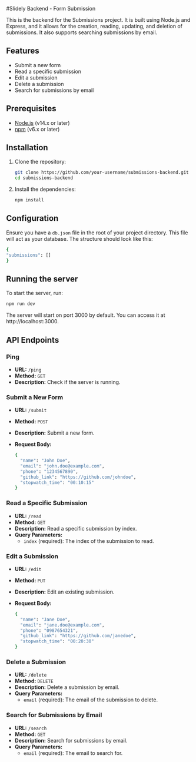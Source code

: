 #Slidely Backend - Form Submission

This is the backend for the Submissions project. It is built using Node.js and Express, and it allows for the creation, reading, updating, and deletion of submissions. It also supports searching submissions by email.

## Features

- Submit a new form
- Read a specific submission
- Edit a submission
- Delete a submission
- Search for submissions by email

## Prerequisites

- [Node.js](https://nodejs.org/en/) (v14.x or later)
- [npm](https://www.npmjs.com/get-npm) (v6.x or later)

## Installation

1. Clone the repository:

   ```bash
   git clone https://github.com/your-username/submissions-backend.git
   cd submissions-backend
   ```

2. Install the dependencies:
   ```bash
   npm install
   ```

## Configuration
Ensure you have a `db.json` file in the root of your project directory. This file will act as your database. The structure should look like this:

   ```bash
   {
  "submissions": []
   }
   ```

## Running the server

To start the server, run:

  ```bash
  npm run dev
  ```

The server will start on port 3000 by default. You can access it at http://localhost:3000.

## API Endpoints

### Ping
- **URL:** `/ping`
- **Method:** `GET`
- **Description:** Check if the server is running.

### Submit a New Form
- **URL:** `/submit`
- **Method:** `POST`
- **Description:** Submit a new form.
- **Request Body:**
  
  ```bash
  {
    "name": "John Doe",
    "email": "john.doe@example.com",
    "phone": "1234567890",
    "github_link": "https://github.com/johndoe",
    "stopwatch_time": "00:10:15"
  }
  ```

### Read a Specific Submission

- **URL:** `/read`
- **Method:** `GET`
- **Description:** Read a specific submission by index.
- **Query Parameters:**
  - `index` (required): The index of the submission to read.

### Edit a Submission

- **URL:** `/edit`
- **Method:** `PUT`
- **Description:** Edit an existing submission.
- **Request Body:**

  ```bash
  {
    "name": "Jane Doe",
    "email": "jane.doe@example.com",
    "phone": "0987654321",
    "github_link": "https://github.com/janedoe",
    "stopwatch_time": "00:20:30"
  }
  ```

### Delete a Submission

- **URL:** `/delete`
- **Method:** `DELETE`
- **Description:** Delete a submission by email.
- **Query Parameters:**
  - `email` (required): The email of the submission to delete.

### Search for Submissions by Email

- **URL:** `/search`
- **Method:** `GET`
- **Description:** Search for submissions by email.
- **Query Parameters:**
  - `email` (required): The email to search for.

